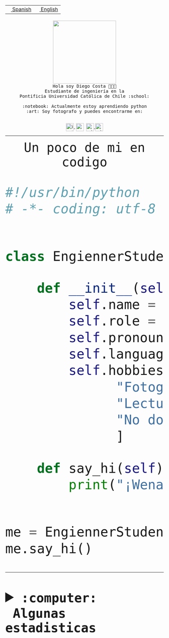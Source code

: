<table border="0"  align="right">
 <tr><td><a href="README.md"><img src="https://upload.wikimedia.org/wikipedia/commons/thumb/8/89/Bandera_de_Espa%C3%B1a.svg/1200px-Bandera_de_Espa%C3%B1a.svg.png" height="10"> Spanish</a></td>
 <td><a href="README.en.md"><img src="https://upload.wikimedia.org/wikipedia/commons/a/a4/Flag_of_the_United_States.svg" height="10"> English</a></td></tr>
</table><br><br><br>


<p align="center">
  <img src="https://github.com/diegocostares/diegocostares/blob/main/Images/aaa2.gif?raw=true" height="200px" weight="200px">
  <br><samp>
    Hola soy Diego Costa 👨🏻‍💻<br>
    Estudiante de ingeniería en la <br>
    Pontificia Universidad Católica de Chile :school:<br>
  <br>
    :notebook: Actualmente estoy aprendiendo python <br>
    :art: Soy fotografo y puedes encontrarme en: <br>
  <br></samp>
  
</p>

<p align="center">
   <a href="https://instagram.com/diegocosta_no" target="blank">
    <img 
    align="center" src="https://cdn.jsdelivr.net/npm/simple-icons@3.0.1/icons/instagram.svg" alt="instagram" height="25px" width="25px" />
  </a>
  <a style="border: 3px solid; color: white;"href="https://t.me/diegocosta_no" target="blank">
  <img
  align="center" alt="Telegram" width="25px" src="https://icons-for-free.com/iconfiles/png/512/Telegram-1324888767380505522.png" />
</a>
<a href="https://api.whatsapp.com/send?phone=56971897835&text=Hola!" target="blank">
  <img
  align="center" alt="wtsp" width="25px" src="https://img.icons8.com/pastel-glyph/2x/whatsapp--v2.png" />
</a>
<a href="https://www.linkedin.com/in/diego-costa-786249213/" target="blank">
  <img
  align="center" alt="wtsp" width="25px" src="https://img.icons8.com/metro/452/linkedin.png" />
</a>

  </a>
</p>

---


<p align="center"><font size="25"><samp>Un poco de mi en codigo</samp></front></p>


```python
#!/usr/bin/python
# -*- coding: utf-8 -*-


class EngiennerStudent:

    def __init__(self):
        self.name = "Diego Costa"
        self.role = "Estudiante"
        self.pronouns = "he/him"
        self.language_spoken = ["es_CL", "en_US"]
        self.hobbies = [
              "Fotografia",
              "Lectura",
              "No dormir",
              ]

    def say_hi(self):
        print("¡Wena mundo!")


me = EngiennerStudent()
me.say_hi()
```
---
<details>
  <summary><b><samp>:computer: &nbsp;Algunas estadisticas</samp></b></summary>
  <br/></p>

<!--START_SECTION:waka-->
![Code Time](http://img.shields.io/badge/Code%20Time-1%2C079%20hrs%2023%20mins-blue)

**Soy nocturno 🦉** 

```text
🌞 Mañana                 50 commits          ░░░░░░░░░░░░░░░░░░░░░░░░░   01.38 % 
🌆 Día                    1177 commits        ████████░░░░░░░░░░░░░░░░░   32.42 % 
🌃 Tarde                  1558 commits        ███████████░░░░░░░░░░░░░░   42.92 % 
🌙 Noche                  845 commits         ██████░░░░░░░░░░░░░░░░░░░   23.28 % 
```
📅 **Soy más productivo los Martes** 

```text
Lunes                    565 commits         ████░░░░░░░░░░░░░░░░░░░░░   15.56 % 
Martes                   647 commits         ████░░░░░░░░░░░░░░░░░░░░░   17.82 % 
Miércoles                456 commits         ███░░░░░░░░░░░░░░░░░░░░░░   12.56 % 
Jueves                   542 commits         ████░░░░░░░░░░░░░░░░░░░░░   14.93 % 
Viernes                  526 commits         ████░░░░░░░░░░░░░░░░░░░░░   14.49 % 
Sábado                   348 commits         ██░░░░░░░░░░░░░░░░░░░░░░░   09.59 % 
Domingo                  546 commits         ████░░░░░░░░░░░░░░░░░░░░░   15.04 % 
```


📊 **Esta semana me dediqué a** 

```text
🐱‍💻 Proyectos: 
UbiCate-v2               2 hrs 33 mins       ██████████░░░░░░░░░░░░░░░   41.07 % 
latex-templates          1 hr 17 mins        █████░░░░░░░░░░░░░░░░░░░░   20.84 % 
estocasticos             42 mins             ███░░░░░░░░░░░░░░░░░░░░░░   11.36 % 
2023-1-S4-Grupo2-IA      34 mins             ██░░░░░░░░░░░░░░░░░░░░░░░   09.30 % 
repo-stats               26 mins             ██░░░░░░░░░░░░░░░░░░░░░░░   07.05 % 
```


 Last Updated on 25/06/2023 10:22:41 UTC
<!--END_SECTION:waka-->
  
  

<p align="center"> <img src="https://github-readme-stats.vercel.app/api?username=diegocostares&show_icons=true&theme=ayu-mirage" alt="abhisheknaiidu" /></p>
 
</details>
